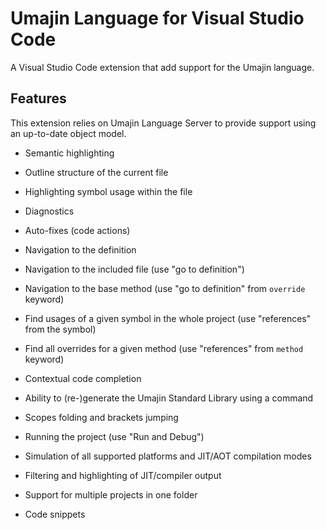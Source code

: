 # Umajin Language for Visual Studio Code

A Visual Studio Code extension that add support for the Umajin language.


## Features

This extension relies on Umajin Language Server to provide support using an up-to-date object model.

- Semantic highlighting

- Outline structure of the current file

- Highlighting symbol usage within the file

- Diagnostics

- Auto-fixes (code actions)

- Navigation to the definition

- Navigation to the included file (use "go to definition")

- Navigation to the base method (use "go to definition" from `override` keyword)

- Find usages of a given symbol in the whole project (use "references" from the symbol)

- Find all overrides for a given method (use "references" from `method` keyword)

- Contextual code completion

- Ability to (re-)generate the Umajin Standard Library using a command

- Scopes folding and brackets jumping

- Running the project (use "Run and Debug")

- Simulation of all supported platforms and JIT/AOT compilation modes

- Filtering and highlighting of JIT/compiler output

- Support for multiple projects in one folder

- Code snippets
